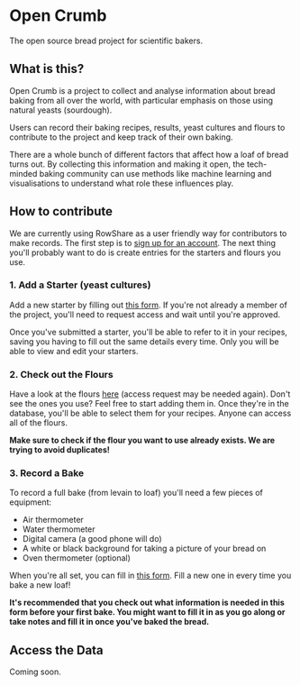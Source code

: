 # Open Crumb
The open source bread project for scientific bakers.

## What is this?
Open Crumb is a project to collect and analyse information about bread baking from all over the world, with particular emphasis on those using natural yeasts (sourdough).

Users can record their baking recipes, results, yeast cultures and flours to contribute to the project and keep track of their own baking.

There are a whole bunch of different factors that affect how a loaf of bread turns out. By collecting this information and making it open, the tech-minded baking community can use methods like machine learning and visualisations to understand what role these influences play.

## How to contribute

We are currently using RowShare as a user friendly way for contributors to make records. The first step is to [sign up for an account](www.rowshare.com). The next thing you'll probably want to do is create entries for the starters and flours you use.

### 1. Add a Starter (yeast cultures)

Add a new starter by filling out [this form](https://www.rowshare.com/tf/468aa303cd8641628b7d01f72c617bd2/(new)). If you're not already a member of the project, you'll need to request access and wait until you're approved.

Once you've submitted a starter, you'll be able to refer to it in your recipes, saving you having to fill out the same details every time. Only you will be able to view and edit your starters.

### 2. Check out the Flours

Have a look at the flours [here](https://www.rowshare.com/t/0388a6fc4b38419aa98275f5e77b7c52) (access request may be needed again). Don't see the ones you use? Feel free to start adding them in. Once they're in the database, you'll be able to select them for your recipes. Anyone can access all of the flours.

**Make sure to check if the flour you want to use already exists. We are trying to avoid duplicates!**

### 3. Record a Bake
To record a full bake (from levain to loaf) you'll need a few pieces of equipment:

- Air thermometer
- Water thermometer
- Digital camera (a good phone will do)
- A white or black background for taking a picture of your bread on
- Oven thermometer (optional)

When you're all set, you can fill in [this form](https://www.rowshare.com/tf/db7dd3f3f72e46a5a54b50243510fc68/(new)). Fill a new one in every time you bake a new loaf! 

**It's recommended that you check out what information is needed in this form before your first bake. You might want to fill it in as you go along or take notes and fill it in once you've baked the bread.**

## Access the Data
Coming soon.
